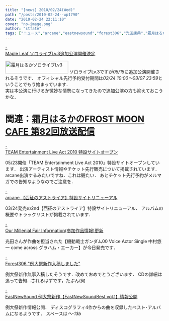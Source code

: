 ```yaml
---
title: "[news] 2010/02/24(Wed)"
path: "/posts/2010-02-24--wp1790"
date: "2010-02-24 22:11:10"
cover: "no-image.png"
author: "stfate"
tags: ["ニュース","arcane","eastnewsound","forest306","光田康典","霜月はるか"]
---
```


<style type="text/css">
<!--
p {white-space: pre-wrap};
-->
</style>

<a class="topics" href="http://shimotsukin.com/live/index.html" target="_blank">- Maple Leaf ソロライブLv.3追加公演開催決定</a>
<div class="news"><a href="http://shimotsukin.com/live/" target="_top"><img src="http://shimotsukin.com/live/ban_lv3_200.jpg" width="200" height="40" border="0" alt="霜月はるかソロライブLv3"></a>
ソロライブLv.3ですが<em>05/15</em>に追加公演開催されるそうです．
オフィシャル先行予約受付期間は<em>02/24 10:00～03/07 23:59</em>ということでもう始まっています．
<div id="talk">実は本公演に行けるか微妙な情勢になってきたので追加公演の方も抑えておこうかな．</div>

# 関連：<a href="http://www.timerocket.co.jp/fmc/" target="_blank">霜月はるかのFROST MOON CAFE 第82回放送配信</a></div>

<a class="topics" href="http://www.team-e.co.jp/sp/live2010/" target="_blank">- TEAM Entertainment Live Act 2010 特設サイトオープン</a>
<div class="news">05/23開催「TEAM Entertainment Live Act 2010」特設サイトオープンしています．
出演アーティスト情報やチケット先行販売について掲載されています．
<div id="talk">arcane出演するみたいですね．これは観たい．
あとチケット先行予約がメルマガでの告知なようなのでご注意を．</div></div>

<a class="topics" href="http://www.team-e.co.jp/sp/arcane/index.html" target="_blank">- arcane 【西征のアストライア】特設サイトリニューアル</a>
<div class="news">03/24発売の2nd【西征のアストライア】特設サイトリニューアル．
アルバムの概要やトラックリストが掲載されています．</div>

<a class="topics" href="http://www.procyon-studio.com/info/info.html" target="_blank">- Our Millenial Fair Information(参加作品情報)更新</a>
<div class="news">光田さんが作曲を担当された【機動戦士ガンダム00 Voice Actor Single 中村悠一 come across グラハム・エーカー】が今日発売です．</div>

<a class="topics" href="http://tohoguitar.blog51.fc2.com/" target="_blank">- Forest306 "例大祭新作入稿しました"</a>
<div class="news">例大祭新作無事入稿したそうです．改めておめでとうございます．
CDの詳細は追って告知…されるはずです，たぶん(何</div>

<a class="topics" href="http://e-ns.net/" target="_blank">- EastNewSound 例大祭新作【EastNewSoundBest vol.1】情報公開</a>
<div class="news">例大祭新作情報公開．
ディスコグラフィ4作からの曲を収録したベスト･アルバムになるようです．
スペースは<em>ヘ-13b</em></div>